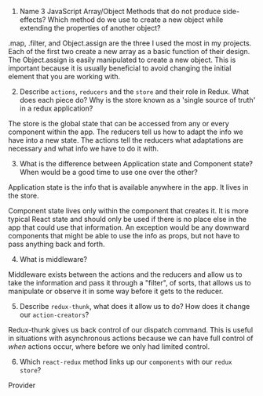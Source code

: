 1. Name 3 JavaScript Array/Object Methods that do not produce side-effects? Which method do we use to create a new object while extending the properties of another object?

.map, .filter, and Object.assign are the three I used the most in my projects. Each of the first two create a new array as a basic function of their design. The Object.assign is easily manipulated to create a new object. This is important because it is usually beneficial to avoid changing the initial element that you are working with.

2. Describe `actions`, `reducers` and the `store` and their role in Redux. What does each piece do? Why is the store known as a 'single source of truth' in a redux application?

The store is the global state that can be accessed from any or every component within the app. The reducers tell us how to adapt the info we have into a new state. The actions tell the reducers what adaptations are necessary and what info we have to do it with.

3. What is the difference between Application state and Component state? When would be a good time to use one over the other?

Application state is the info that is available anywhere in the app. It lives in the store.

Component state lives only within the component that creates it. It is more typical React state and should only be used if there is no place else in the app that could use that information. An exception would be any downward components that might be able to use the info as props, but not have to pass anything back and forth.

4. What is middleware?

Middleware exists between the actions and the reducers and allow us to take the information and pass it through a "filter", of sorts, that allows us to manipulate or observe it in some way before it gets to the reducer.

5. Describe `redux-thunk`, what does it allow us to do? How does it change our `action-creators`?

Redux-thunk gives us back control of our dispatch command. This is useful in situations with asynchronous actions because we can have full control of *when* actions occur, where before we only had limited control.

6. Which `react-redux` method links up our `components` with our `redux store`?

Provider